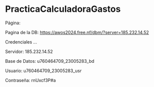 # PracticaCalculadoraGastos

Página:

Pagina de la DB: https://awos2024.free.nf/dbm/?server=185.232.14.52

Credenciales ...

Servidor: 185.232.14.52

Base de Datos: u760464709_23005283_bd

Usuario: u760464709_23005283_usr

Contraseña: rnUxcf3P#a
